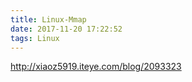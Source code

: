 ```yaml
---
title: Linux-Mmap
date: 2017-11-20 17:22:52
tags: Linux
---
```


http://xiaoz5919.iteye.com/blog/2093323